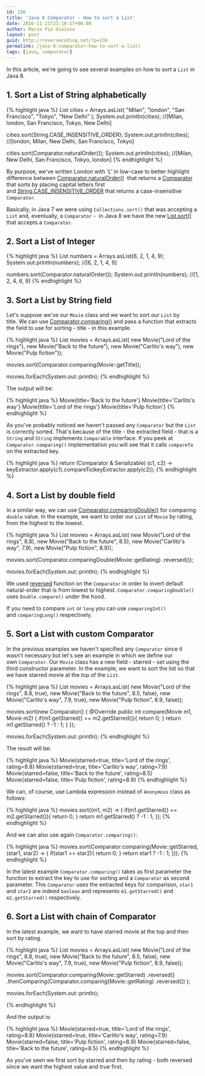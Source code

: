 ```yaml
---
id: 136
title: 'Java 8 Comparator - How to sort a List'
date: 2016-11-21T23:10:17+00:00
author: Mario Pio Gioiosa
layout: post
guid: http://reversecoding.net/?p=136
permalink: /java-8-comparator-how-to-sort-a-list/
tags: [java, comparator]
---
```

In this article, we're going to see several examples on how to sort a `List` in Java 8.

## 1. Sort a List of String alphabetically

{% highlight java %}
List<String> cities = Arrays.asList(
       "Milan",
       "london",
       "San Francisco",
       "Tokyo",
       "New Delhi"
);
System.out.println(cities);
//[Milan, london, San Francisco, Tokyo, New Delhi]

cities.sort(String.CASE_INSENSITIVE_ORDER);
System.out.println(cities);
//[london, Milan, New Delhi, San Francisco, Tokyo]

cities.sort(Comparator.naturalOrder());
System.out.println(cities);
//[Milan, New Delhi, San Francisco, Tokyo, london]
{% endhighlight %}

By purpose, we've written London with _'L'_ in low-case to better highlight difference between [Comparator.naturalOrder()](https://docs.oracle.com/javase/8/docs/api/java/util/Comparator.html#naturalOrder--) 
that returns a [Comparator](https://docs.oracle.com/javase/8/docs/api/java/util/Comparator.html) that sorts by placing capital letters first 
and [String.CASE_INSENSITIVE_ORDER](http://docs.oracle.com/javase/8/docs/api/java/lang/String.html#CASE_INSENSITIVE_ORDER) that returns a case-insensitive `Comparator`.

Basically, in Java 7 we were using `Collections.sort()` that was accepting a `List` and, eventually, a `Comparator` -  in Java 8 we have the new [List.sort()](http://docs.oracle.com/javase/8/docs/api/java/util/List.html#sort-java.util.Comparator-) that accepts a `Comparator`.

## 2. Sort a List of Integer

{% highlight java %}
List<Integer> numbers = Arrays.asList(6, 2, 1, 4, 9);
System.out.println(numbers); //[6, 2, 1, 4, 9]

numbers.sort(Comparator.naturalOrder());
System.out.println(numbers); //[1, 2, 4, 6, 9]
{% endhighlight %}


## 3. Sort a List by String field

Let's suppose we've our `Movie` class and we want to sort our `List` by title. We can use [Comparator.comparing()](https://docs.oracle.com/javase/8/docs/api/java/util/Comparator.html#comparing-java.util.function.Function-) and pass a function that extracts the field to use for sorting - title - in this example.

{% highlight java %}
List<Movie> movies = Arrays.asList(
        new Movie("Lord of the rings"),
        new Movie("Back to the future"),
        new Movie("Carlito's way"),
        new Movie("Pulp fiction"));

movies.sort(Comparator.comparing(Movie::getTitle));

movies.forEach(System.out::println);
{% endhighlight %}


The output will be:

{% highlight java %}
Movie{title='Back to the future'}
Movie{title='Carlito's way'}
Movie{title='Lord of the rings'}
Movie{title='Pulp fiction'}
{% endhighlight %}

As you've probably noticed we haven't passed any `Comparator` but the `List` is correctly sorted. That's because of the title - the extracted field - that is a `String` and `String` implements `Comparable` interface. 
If you peek at `Comparator.comparing()` implementation you will see that it calls `compareTo` on the extracted key.

{% highlight java %}
return (Comparator<T> & Serializable)
            (c1, c2) -> keyExtractor.apply(c1).compareTo(keyExtractor.apply(c2));
{% endhighlight %}


## 4. Sort a List by double field

In a similar way, we can use [Comparator.comparingDouble()](https://docs.oracle.com/javase/8/docs/api/java/util/Comparator.html#comparingDouble-java.util.function.ToDoubleFunction-) for comparing `double` value. 
In the example, we want to order our `List` of `Movie` by rating, from the highest to the lowest.

{% highlight java %}
List<Movie> movies = Arrays.asList(
        new Movie("Lord of the rings", 8.8),
        new Movie("Back to the future", 8.5),
        new Movie("Carlito's way", 7.9),
        new Movie("Pulp fiction", 8.9));

movies.sort(Comparator.comparingDouble(Movie::getRating)
                      .reversed());

movies.forEach(System.out::println);
{% endhighlight %}

We used [reversed](https://docs.oracle.com/javase/8/docs/api/java/util/Comparator.html#reversed--) function on the `Comparator` in order to invert default natural-order that is from lowest to highest. 
`Comparator.comparingDouble()` uses `Double.compare()` under the hood.

If you need to compare `int` or `long` you can use `comparingInt()` and `comparingLong()` respectively.

## 5. Sort a List with custom Comparator

In the previous examples we haven't specified any `Comparator` since it wasn't necessary but let's see an example in which we define our own `Comparator`. 
Our `Movie` class has a new field - starred - set using the third constructor parameter. In the example, we want to sort the list so that we have starred movie at the top of the `List`. 

{% highlight java %}
List<Movie> movies = Arrays.asList(
        new Movie("Lord of the rings", 8.8, true),
        new Movie("Back to the future", 8.5, false),
        new Movie("Carlito's way", 7.9, true),
        new Movie("Pulp fiction", 8.9, false));

movies.sort(new Comparator<Movie>() {
    @Override
    public int compare(Movie m1, Movie m2) {
        if(m1.getStarred() == m2.getStarred()){
            return 0;
        }
        return m1.getStarred() ? -1 : 1;
     }
});

movies.forEach(System.out::println);
{% endhighlight %}


The result will be:

{% highlight java %}
Movie{starred=true, title='Lord of the rings', rating=8.8}
Movie{starred=true, title='Carlito's way', rating=7.9}
Movie{starred=false, title='Back to the future', rating=8.5}
Movie{starred=false, title='Pulp fiction', rating=8.9}
{% endhighlight %}


We can, of course, use Lambda expression instead of `Anonymous` class as follows:

{% highlight java %}
movies.sort((m1, m2) -> {
    if(m1.getStarred() == m2.getStarred()){
        return 0;
    }
    return m1.getStarred() ? -1 : 1;
});
{% endhighlight %}


And we can also use again `Comparator.comparing()`:

{% highlight java %}
movies.sort(Comparator.comparing(Movie::getStarred, (star1, star2) -> {
    if(star1 == star2){
         return 0;
    }
    return star1 ? -1 : 1;
}));
{% endhighlight %}


In the latest example `Comparator.comparing()` takes as first parameter the function to extract the key to use for sorting and a `Comparator` as second parameter. 
This `Comparator` uses the extracted keys for comparison, `star1` and `star2` are indeed `boolean` and represents `m1.getStarred()` and `m2.getStarred()` respectively.

## 6. Sort a List with chain of Comparator

In the latest example, we want to have starred movie at the top and then sort by rating.

{% highlight java %}
List<Movie> movies = Arrays.asList(
        new Movie("Lord of the rings", 8.8, true),
        new Movie("Back to the future", 8.5, false),
        new Movie("Carlito's way", 7.9, true),
        new Movie("Pulp fiction", 8.9, false));

movies.sort(Comparator.comparing(Movie::getStarred)
                      .reversed()
                      .thenComparing(Comparator.comparing(Movie::getRating)
                      .reversed())
);

movies.forEach(System.out::println);

{% endhighlight %}


And the output is:

{% highlight java %}
Movie{starred=true, title='Lord of the rings', rating=8.8}
Movie{starred=true, title='Carlito's way', rating=7.9}
Movie{starred=false, title='Pulp fiction', rating=8.9}
Movie{starred=false, title='Back to the future', rating=8.5}
{% endhighlight %}


As you've seen we first sort by starred and then by rating - both reversed since we want the highest value and true first.